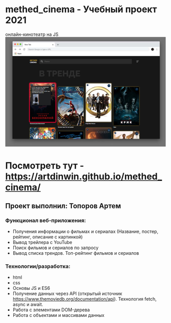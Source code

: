 # methed_cinema - Учебный проект 2021
онлайн-кинотеатр на JS
![Preview](https://github.com/ArtDinWin/methed_cinema/blob/master/img/preview.jpg)
# Посмотреть тут - https://artdinwin.github.io/methed_cinema/

## Проект выполнил: Топоров Артем

### Функционал веб-приложения:
- Получения информации о фильмах и сериалах (Название, постер, рейтинг, описание с картинкой)
- Вывод трейлера с YouTube
- Поиск фильмов и сериалов по запросу
- Вывод списка трендов. Топ-рейтинг фильмов и сериалов

### Технологии/разработка:
- html
- css
- Основы JS и ES6
- Получение данных через API (открытый источник https://www.themoviedb.org/documentation/api). Технология fetch, async и await. 
- Работа с элементами DOM-дерева
- Работа с объектами и массивами данных


